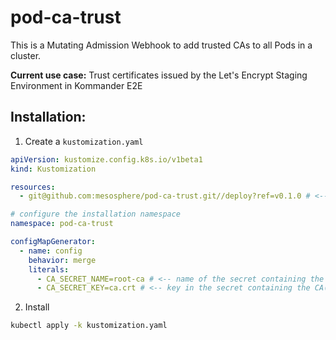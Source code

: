 # pod-ca-trust

This is a Mutating Admission Webhook to add trusted CAs to all Pods in a cluster.

**Current use case:** Trust certificates issued by the Let's Encrypt Staging Environment in Kommander E2E

## Installation:
1. Create a `kustomization.yaml`
```yaml
apiVersion: kustomize.config.k8s.io/v1beta1
kind: Kustomization

resources:
  - git@github.com:mesosphere/pod-ca-trust.git//deploy?ref=v0.1.0 # <-- set the version here

# configure the installation namespace
namespace: pod-ca-trust

configMapGenerator:
  - name: config
    behavior: merge
    literals:
      - CA_SECRET_NAME=root-ca # <-- name of the secret containing the CA(s), in the installation namespace
      - CA_SECRET_KEY=ca.crt # <-- key in the secret containing the CA(s)
```
2. Install
```sh
kubectl apply -k kustomization.yaml
```
